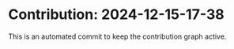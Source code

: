 # Contribution: 2024-12-15-17-38
This is an automated commit to keep the contribution graph active.
